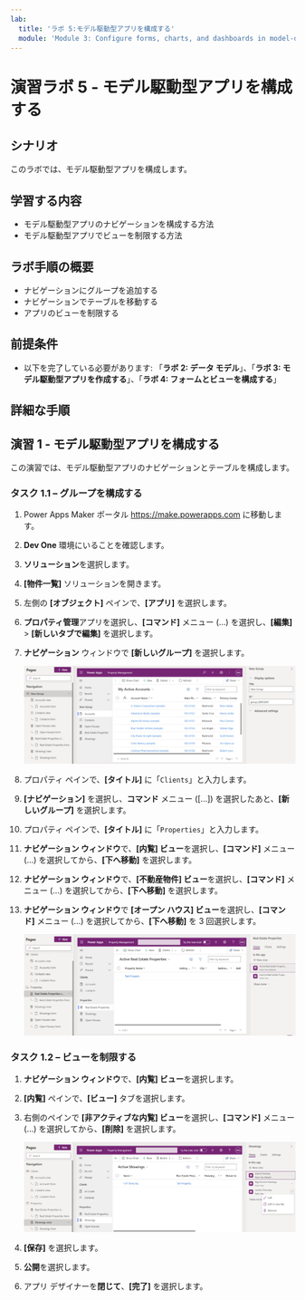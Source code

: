 ```yaml
---
lab:
  title: 'ラボ 5:モデル駆動型アプリを構成する'
  module: 'Module 3: Configure forms, charts, and dashboards in model-driven apps'
---
```


# 演習ラボ 5 - モデル駆動型アプリを構成する

## シナリオ

このラボでは、モデル駆動型アプリを構成します。

## 学習する内容

- モデル駆動型アプリのナビゲーションを構成する方法
- モデル駆動型アプリでビューを制限する方法

## ラボ手順の概要

- ナビゲーションにグループを追加する
- ナビゲーションでテーブルを移動する
- アプリのビューを制限する
  
## 前提条件

- 以下を完了している必要があります: 「**ラボ 2: データ モデル**」、「**ラボ 3: モデル駆動型アプリを作成する**」、「**ラボ 4: フォームとビューを構成する**」

## 詳細な手順

## 演習 1 - モデル駆動型アプリを構成する

この演習では、モデル駆動型アプリのナビゲーションとテーブルを構成します。

### タスク 1.1 – グループを構成する

1. Power Apps Maker ポータル <https://make.powerapps.com> に移動します。

1. **Dev One** 環境にいることを確認します。

1. **ソリューション**を選択します。

1. **[物件一覧]** ソリューションを開きます。

1. 左側の **[オブジェクト]** ペインで、**[アプリ]** を選択します。

1. **プロパティ管理**アプリを選択し、**[コマンド]** メニュー (...) を選択し、**[編集]** > **[新しいタブで編集]** を選択します。

1. **ナビゲーション** ウィンドウで **[新しいグループ]** を選択します。

    ![モデル駆動型アプリ グループのスクリーンショット。](../media/mda-group.png)

1. プロパティ ペインで、**[タイトル]** に「`Clients`」と入力します。

1. **[ナビゲーション]** を選択し、**コマンド** メニュー ([...]) を選択したあと、**[新しいグループ]** を選択します。

1. プロパティ ペインで、**[タイトル]** に「`Properties`」と入力します。

1. **ナビゲーション ウィンドウ**で、**[内覧] ビュー**を選択し、**[コマンド]** メニュー (...) を選択してから、**[下へ移動]** を選択します。

1. **ナビゲーション ウィンドウ**で、**[不動産物件] ビュー**を選択し、**[コマンド]** メニュー (...) を選択してから、**[下へ移動]** を選択します。

1. **ナビゲーション ウィンドウ**で **[オープン ハウス] ビュー**を選択し、**[コマンド]** メニュー (...) を選択してから、**[下へ移動]** を 3 回選択します。

    ![ナビゲーショが表示されたモデル駆動型アプリ デザイナーのスクリーンショット。](../media/mda-navigation.png)


### タスク 1.2 – ビューを制限する

1. **ナビゲーション ウィンドウ**で、**[内覧] ビュー**を選択します。

1. **[内覧]** ペインで、**[ビュー]** タブを選択します。

1. 右側のペインで **[非アクティブな内覧] ビュー**を選択し、**[コマンド]** メニュー (...) を選択してから、**[削除]** を選択します。

    ![モデル駆動型アプリ デザイナーでのビューの削除のスクリーンショット。](../media/mda-remove-view.png)

1. **[保存]** を選択します。

1. **公開**を選択します。

1. アプリ デザイナーを**閉じて**、**[完了]** を選択します。

